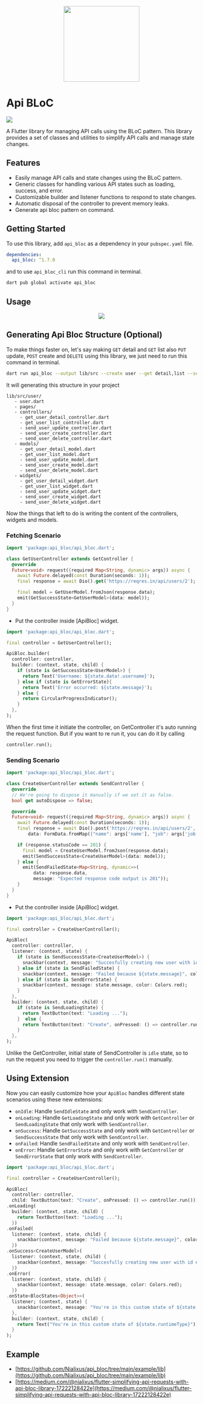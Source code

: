 <p align="center">
  <img src='https://user-images.githubusercontent.com/45191605/271758692-6528e25f-c4d4-43b1-8f7c-cde583976248.png' width=200 height=200/>
</p>

# Api BLoC
<a href='https://pub.dev/packages/api_bloc'><img src='https://img.shields.io/pub/v/api_bloc.svg?logo=flutter&color=blue&style=flat-square'/></a>

A Flutter library for managing API calls using the BLoC pattern. This library provides a set of classes and utilities to simplify API calls and manage state changes.

## Features
- Easily manage API calls and state changes using the BLoC pattern.
- Generic classes for handling various API states such as loading, success, and error.
- Customizable builder and listener functions to respond to state changes.
- Automatic disposal of the controller to prevent memory leaks.
- Generate api bloc pattern on command.

## Getting Started
To use this library, add `api_bloc` as a dependency in your `pubspec.yaml` file.

```yaml
dependencies:
  api_bloc: ^1.7.0
```

and to use `api_bloc_cli` run this command in terminal.
```bash
dart pub global activate api_bloc
```

## Usage
<p align="center">
  <img src='https://github-production-user-asset-6210df.s3.amazonaws.com/45191605/271756762-28d5f336-da89-4c0f-99a9-9b14a7be6304.png'/>
</p>

## Generating Api Bloc Structure (Optional)
To make things faster on, let's say making `GET` detail and `GET` list also `PUT` update, `POST` create and `DELETE` using this library, we just need to run this command in terminal.
```bash
dart run api_bloc --output lib/src --create user --get detail,list --send update,create,delete
```

It will generating this structure in your project
```
lib/src/user/
   - user.dart
   - pages/
   - controllers/
     - get_user_detail_controller.dart
     - get_user_list_controller.dart
     - send_user_update_controller.dart
     - send_user_create_controller.dart
     - send_user_delete_controller.dart
   - models/
     - get_user_detail_model.dart
     - get_user_list_model.dart
     - send_user_update_model.dart
     - send_user_create_model.dart
     - send_user_delete_model.dart
   - widgets/
     - get_user_detail_widget.dart
     - get_user_list_widget.dart
     - send_user_update_widget.dart
     - send_user_create_widget.dart
     - send_user_delete_widget.dart
```
Now the things that left to do is writing the content of the controllers, widgets and models.

### Fetching Scenario

```dart
import 'package:api_bloc/api_bloc.dart';

class GetUserController extends GetController {
  @override
  Future<void> request({required Map<String, dynamic> args}) async {
    await Future.delayed(const Duration(seconds: 1));
    final response = await Dio().get('https://reqres.in/api/users/2');

    final model = GetUserModel.fromJson(response.data);
    emit(GetSuccessState<GetUserModel>(data: model));
  }
}
```

- Put the controller inside [ApiBloc] widget.

```dart
import 'package:api_bloc/api_bloc.dart';

final controller = GetUserController();

ApiBloc.builder(
  controller: controller,
  builder: (context, state, child) {
    if (state is GetSuccessState<UserModel>) {
      return Text('Username: ${state.data!.username}');
    } else if (state is GetErrorState){
      return Text('Error occurred: ${state.message}');
    } else {
      return CircularProgressIndicator();
    }
  },
);
```
When the first time it initiate the controller, on GetController it's auto running the request function. But if you want to re run it, you can do it by calling

```dart
controller.run();
```

### Sending Scenario

```dart
import 'package:api_bloc/api_bloc.dart';

class CreateUserController extends SendController {
  @override
  // We're going to dispose it manually if we set it as false.
  bool get autoDispose => false;

  @override
  Future<void> request({required Map<String, dynamic> args}) async {
    await Future.delayed(const Duration(seconds: 1));
    final response = await Dio().post('https://reqres.in/api/users/2',
        data: FormData.fromMap({"name": args['name'], "job": args['job']}));

    if (response.statusCode == 201) {
      final model = CreateUserModel.fromJson(response.data);
      emit(SendSuccessState<CreateUserModel>(data: model));
    } else {
      emit(SendFailedState<Map<String, dynamic>>(
          data: response.data,
          message: "Expected response code output is 201"));
    }
  }
}
```

- Put the controller inside [ApiBloc] widget.

```dart
import 'package:api_bloc/api_bloc.dart';

final controller = CreateUserController();

ApiBloc(
  controller: controller,
  listener: (context, state) {
    if (state is SendSuccessState<CreateUserModel>) {
      snackbar(context, message: "Succesfully creating new user with id #${state.data!.id}");
    } else if (state is SendFailedState) {
      snackbar(context, message: "Failed because ${state.message}", color: Colors.grey);
    } else if (state is SendErrorState) {
      snackbar(context, message: state.message, color: Colors.red);
    }
  },
  builder: (context, state, child) {
    if (state is SendLoadingState) {
      return TextButton(text: "Loading ...");
    }  else {
      return TextButton(text: "Create", onPressed: () => controller.run());
    }
  },
);
```
Unlike the GetController, initial state of SendController is `idle` state, so to run the request you need to trigger the `controller.run()` manually.

## Using Extension
Now you can easily customize how your `ApiBloc` handles different state scenarios using these new extensions:

- `onIdle`: Handle `SendIdleState` and only work with `SendController`.
- `onLoading`: Handle `GetLoadingState` and only work with `GetController` or `SendLoadingState` that only work with `SendController`.
- `onSuccess`: Handle `GetSuccessState` and only work with `GetController` or `SendSuccessState` that only work with `SendController`.
- `onFailed`: Handle `SendFailedState` and only work with `SendController`.
- `onError`: Handle `GetErrorState` and only work with `GetController` or `SendErrorState` that only work with `SendController`.

```dart
import 'package:api_bloc/api_bloc.dart';

final controller = CreateUserController();

ApiBloc(
  controller: controller,
  child: TextButton(text: "Create", onPressed: () => controller.run()))
.onLoading(
  builder: (context, state, child) {
    return TextButton(text: "Loading ...");
  })
.onFailed(
  listener: (context, state, child) {
    snackbar(context, message: "Failed because ${state.message}", color: Colors.grey);
  })
.onSuccess<CreateUserModel>(
  listener: (context, state, child) {
    snackbar(context, message: "Succesfully creating new user with id #${state.data!.id}");
  })
.onError(
  listener: (context, state, child) {
    snackbar(context, message: state.message, color: Colors.red);
  })
.onState<BlocStates<Object>>(
  listener; (context, state) {
    snackbar(context, message: "You're in this custom state of ${state.runtimeType}");
  },
  builder: (context, state, child) {
    return Text("You're in this custom state of ${state.runtimeType}");
  }
);
```

## Example

- [https://github.com/Nialixus/api_bloc/tree/main/example/lib](https://github.com/Nialixus/api_bloc/tree/main/example/lib)
- [https://medium.com/@nialixus/flutter-simplifying-api-requests-with-api-bloc-library-17222128422e](https://medium.com/@nialixus/flutter-simplifying-api-requests-with-api-bloc-library-17222128422e)
